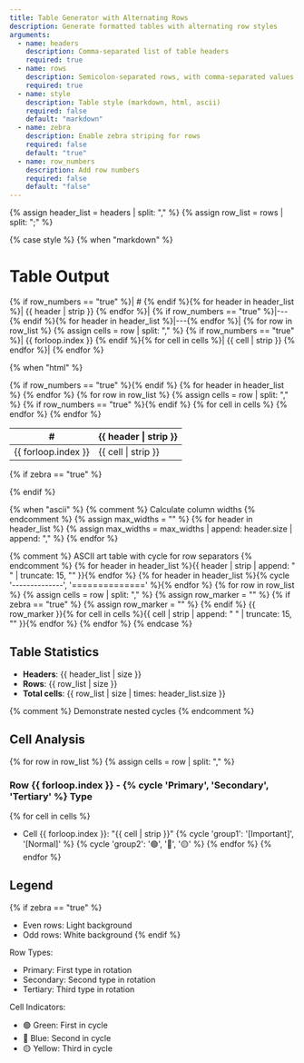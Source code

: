 ```yaml
---
title: Table Generator with Alternating Rows
description: Generate formatted tables with alternating row styles
arguments:
  - name: headers
    description: Comma-separated list of table headers
    required: true
  - name: rows
    description: Semicolon-separated rows, with comma-separated values
    required: true
  - name: style
    description: Table style (markdown, html, ascii)
    required: false
    default: "markdown"
  - name: zebra
    description: Enable zebra striping for rows
    required: false
    default: "true"
  - name: row_numbers
    description: Add row numbers
    required: false
    default: "false"
---
```


{% assign header_list = headers | split: "," %}
{% assign row_list = rows | split: ";" %}

{% case style %}
{% when "markdown" %}
# Table Output

{% if row_numbers == "true" %}| # {% endif %}{% for header in header_list %}| {{ header | strip }} {% endfor %}|
{% if row_numbers == "true" %}|---{% endif %}{% for header in header_list %}|---{% endfor %}|
{% for row in row_list %}
{% assign cells = row | split: "," %}
{% if row_numbers == "true" %}| {{ forloop.index }} {% endif %}{% for cell in cells %}| {{ cell | strip }} {% endfor %}|
{% endfor %}

{% when "html" %}
<table>
  <thead>
    <tr>
      {% if row_numbers == "true" %}<th>#</th>{% endif %}
      {% for header in header_list %}
      <th>{{ header | strip }}</th>
      {% endfor %}
    </tr>
  </thead>
  <tbody>
    {% for row in row_list %}
    {% assign cells = row | split: "," %}
    <tr class="{% if zebra == "true" %}{% cycle 'even', 'odd' %}{% else %}normal{% endif %}">
      {% if row_numbers == "true" %}<td>{{ forloop.index }}</td>{% endif %}
      {% for cell in cells %}
      <td>{{ cell | strip }}</td>
      {% endfor %}
    </tr>
    {% endfor %}
  </tbody>
</table>

{% if zebra == "true" %}
<style>
.even { background-color: #f2f2f2; }
.odd { background-color: #ffffff; }
</style>
{% endif %}

{% when "ascii" %}
{% comment %} Calculate column widths {% endcomment %}
{% assign max_widths = "" %}
{% for header in header_list %}
{% assign max_widths = max_widths | append: header.size | append: "," %}
{% endfor %}

{% comment %} ASCII art table with cycle for row separators {% endcomment %}
{% for header in header_list %}{{ header | strip | append: "    " | truncate: 15, "" }}{% endfor %}
{% for header in header_list %}{% cycle '--------------', '==============' %}{% endfor %}
{% for row in row_list %}
{% assign cells = row | split: "," %}
{% assign row_marker = "" %}
{% if zebra == "true" %}
{% assign row_marker = "" %}
{% endif %}
{{ row_marker }}{% for cell in cells %}{{ cell | strip | append: "    " | truncate: 15, "" }}{% endfor %}
{% endfor %}
{% endcase %}

## Table Statistics

- **Headers**: {{ header_list | size }}
- **Rows**: {{ row_list | size }}
- **Total cells**: {{ row_list | size | times: header_list.size }}

{% comment %} Demonstrate nested cycles {% endcomment %}
## Cell Analysis

{% for row in row_list %}
{% assign cells = row | split: "," %}
### Row {{ forloop.index }} - {% cycle 'Primary', 'Secondary', 'Tertiary' %} Type
{% for cell in cells %}
- Cell {{ forloop.index }}: "{{ cell | strip }}" {% cycle 'group1': '[Important]', '[Normal]' %} {% cycle 'group2': '🟢', '🔵', '🟡' %}
{% endfor %}
{% endfor %}

## Legend

{% if zebra == "true" %}
- Even rows: Light background
- Odd rows: White background
{% endif %}

Row Types:
- Primary: First type in rotation
- Secondary: Second type in rotation  
- Tertiary: Third type in rotation

Cell Indicators:
- 🟢 Green: First in cycle
- 🔵 Blue: Second in cycle
- 🟡 Yellow: Third in cycle